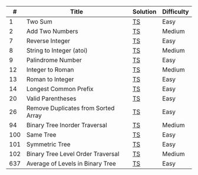| #   | Title                                | Solution                                                                                     | Difficulty |
| --- | ------------------------------------ | -------------------------------------------------------------------------------------------- | ---------- |
| 1   | Two Sum                              | [TS](./src/easy/two-sum/two-sum.ts)                                                          | Easy       |
| 2   | Add Two Numbers                      | [TS](./src/medium/add-two-numbers/add-two-numbers.ts)                                        | Medium     |
| 7   | Reverse Integer                      | [TS](./src/easy/reverse-integer/reverse-integer.ts)                                          | Easy       |
| 8   | String to Integer (atoi)             | [TS](./src/medium/string-to-integer/string-to-integer.ts)                                    | Medium     |
| 9   | Palindrome Number                    | [TS](./src/easy/palindrome-number/palindrome-number.ts)                                      | Easy       |
| 12  | Integer to Roman                     | [TS](./src/medium/integer-to-roman/integer-to-roman.ts)                                      | Medium     |
| 13  | Roman to Integer                     | [TS](./src/easy/roman-to-integer/roman-to-integer.ts)                                        | Easy       |
| 14  | Longest Common Prefix                | [TS](./src/easy/longest-common-prefix/longest-common-prefix.ts)                              | Easy       |
| 20  | Valid Parentheses                    | [TS](./src/easy/valid-parentheses/valid-parentheses.ts)                                      | Easy       |
| 26  | Remove Duplicates from Sorted Array  | [TS](./src/easy/remove-duplicates-from-sorted-array/remove-duplicates-from-sorted-array.ts)  | Easy       |
| 94  | Binary Tree Inorder Traversal        | [TS](./src/medium/binary-tree-level-order-traversal/binary-tree-level-order-traversal.ts)    | Medium     |
| 100 | Same Tree                            | [TS](./src/easy/same-tree/same-tree.ts)                                                      | Easy       |
| 101 | Symmetric Tree                       | [TS](./src/easy/symmetric-tree/symmetric-tree.ts)                                            | Easy       |
| 102 | Binary Tree Level Order Traversal    | [TS](./src/medium/binary-tree-level-order-traversal/binary-tree-level-order-traversal.ts)    | Medium     |
| 637 | Average of Levels in Binary Tree     | [TS](./src/easy/average-of-levels-in-binary-tree/average-of-levels-in-binary-tree.ts)        | Easy       |
